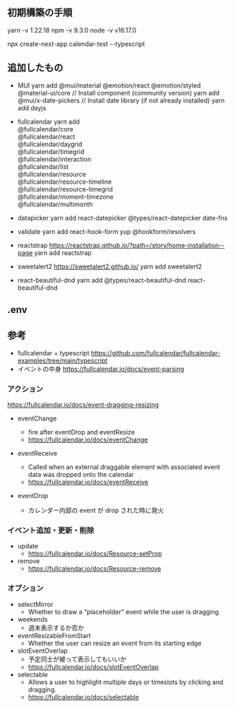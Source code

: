 ## 初期構築の手順

yarn -v
1.22.18
npm -v
9.3.0
node -v
v16.17.0

npx create-next-app calendar-test --typescript

## 追加したもの

- MUI
  yarn add @mui/material @emotion/react @emotion/styled @material-ui/core
  // Install component (community version)
  yarn add @mui/x-date-pickers
  // Install date library (if not already installed)
  yarn add dayjs

- fullcalendar
  yarn add \
   @fullcalendar/core \
   @fullcalendar/react \
   @fullcalendar/daygrid \
   @fullcalendar/timegrid \
   @fullcalendar/interaction \
   @fullcalendar/list \
   @fullcalendar/resource \
   @fullcalendar/resource-timeline \
   @fullcalendar/resource-timegrid \
   @fullcalendar/moment-timezone \
   @fullcalendar/multimonth

- datapicker
  yarn add react-datepicker @types/react-datepicker date-fns

- validate
  yarn add react-hook-form yup @hookform/resolvers

- reactstrap
  https://reactstrap.github.io/?path=/story/home-installation--page
  yarn add reactstrap

- sweetalert2
  https://sweetalert2.github.io/
  yarn add sweetalert2

- react-beautiful-dnd
  yarn add @types/react-beautiful-dnd react-beautiful-dnd

## .env

## 参考

- fullcalendar + typescript
  https://github.com/fullcalendar/fullcalendar-examples/tree/main/typescript
- イベントの中身
  https://fullcalendar.io/docs/event-parsing

### アクション

https://fullcalendar.io/docs/event-dragging-resizing

- eventChange

  - fire after eventDrop and eventResize
  - https://fullcalendar.io/docs/eventChange

- eventReceive

  - Called when an external draggable element with associated event data was dropped onto the calendar
  - https://fullcalendar.io/docs/eventReceive

- eventDrop
  - カレンダー内部の event が drop された時に発火

### イベント追加・更新・削除

- update
  - https://fullcalendar.io/docs/Resource-setProp
- remove
  - https://fullcalendar.io/docs/Resource-remove

### オプション

- selectMirror
  - Whether to draw a “placeholder” event while the user is dragging
- weekends
  - 週末表示するか否か
- eventResizableFromStart
  - Whether the user can resize an event from its starting edge
- slotEventOverlap
  - 予定同士が被って表示してもいいか
  - https://fullcalendar.io/docs/slotEventOverlap
- selectable
  - Allows a user to highlight multiple days or timeslots by clicking and dragging.
  - https://fullcalendar.io/docs/selectable

